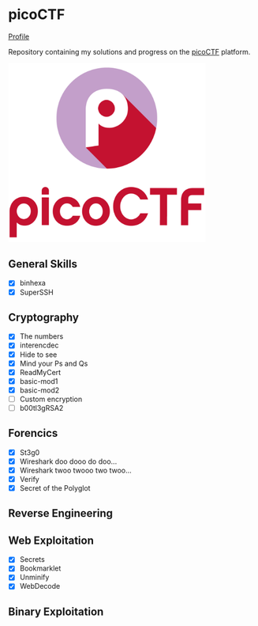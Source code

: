 # picoCTF
[Profile](https://play.picoctf.org/users/hocnguyen12)

Repository containing my solutions and progress on the [picoCTF](https://play.picoctf.org/) platform.

<img src="img/proxy-image.png" alt="logo" width="400"/>

## General Skills
- [x] binhexa
- [x] SuperSSH

## Cryptography
- [x] The numbers
- [x] interencdec
- [x] Hide to see
- [x] Mind your Ps and Qs
- [x] ReadMyCert
- [x] basic-mod1
- [x] basic-mod2
- [ ] Custom encryption
- [ ] b00tl3gRSA2

## Forencics
- [x] St3g0
- [x] Wireshark doo dooo do doo...
- [x] Wireshark twoo twooo two twoo...
- [x] Verify
- [x] Secret of the Polyglot

## Reverse Engineering

## Web Exploitation
- [x] Secrets
- [x] Bookmarklet
- [x] Unminify
- [x] WebDecode

## Binary Exploitation


